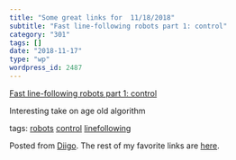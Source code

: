 ```yaml
---
title: "Some great links for  11/18/2018"
subtitle: "Fast line-following robots part 1: control"
category: "301"
tags: []
date: "2018-11-17"
type: "wp"
wordpress_id: 2487
---
```

[Fast line-following robots part 1: control](https://www.a1k0n.net/2018/11/13/fast-line-following.html?utm_source=hackernewsletter&utm_medium=email&utm_term=fav) 

Interesting take on age old algorithm 

 tags: [robots](https://www.diigo.com/user/pitosalas/robots) [control](https://www.diigo.com/user/pitosalas/control) [linefollowing](https://www.diigo.com/user/pitosalas/linefollowing)

Posted from [Diigo](https://www.diigo.com). The rest of my favorite links are [here](https://www.diigo.com/user/pitosalas).